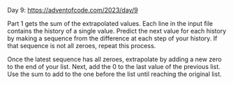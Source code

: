 Day 9: https://adventofcode.com/2023/day/9

Part 1 gets the sum of the extrapolated values.
  Each line in the input file contains the history of a single value. Predict the next value for each history by making a sequence from the difference at each step of your history. If that sequence is not all zeroes, repeat this process. 

  Once the latest sequence has all zeroes, extrapolate by adding a new zero to the end of your list. Next, add the 0 to the last value of the previous list. Use the sum to add to the one before the list until reaching the original list.